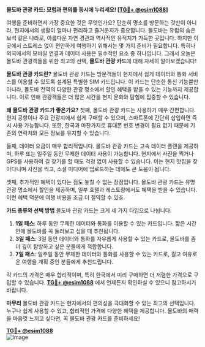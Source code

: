 **몰도바 관광 카드: 모험과 편의를 동시에 누리세요! [[TG💪+ @esim1088](https://t.me/s/esim1088)]**

여행을 준비하면서 가장 중요한 것은 무엇인가요? 단순히 명소를 방문하는 것만이 아니라, 현지에서의 생활이 얼마나 편리하고 즐거운지가 중요합니다. 몰도바는 유럽의 숨은 보석 같은 나라로, 아름다운 자연 경관과 역사적인 유적지가 가득한 곳입니다. 하지만 이곳에서 스트레스 없이 편안하게 여행하기 위해서는 몇 가지 준비가 필요합니다. 특히나 외국에서의 모바일 연결과 데이터 사용은 필수적인 요소 중 하나입니다. 그래서 오늘은 몰도바 관광객들을 위한 최고의 선택, **몰도바 관광 카드**에 대해 자세히 알아보겠습니다!

**몰도바 관광 카드란?**
몰도바 관광 카드는 방문객들이 현지에서 쉽게 데이터와 통화 서비스를 이용할 수 있도록 설계된 특별한 SIM 카드입니다. 이 카드는 단순한 통신 기능뿐만 아니라, 몰도바 전역의 다양한 관광 명소에서 할인 혜택을 받을 수 있는 기능까지 제공합니다. 이로 인해 관광객들은 더 많은 시간을 현지 문화와 탐험에 집중할 수 있습니다.

**왜 몰도바 관광 카드가 좋은가요?**
첫째, 몰도바 관광 카드는 사용하기 매우 간편합니다. 현지 공항이나 주요 관광지에서 쉽게 구매할 수 있으며, 스마트폰에 간단히 삽입하면 즉시 사용 가능합니다. 또한, 한국과 마찬가지로 휴대폰 번호 변경이 필요 없기 때문에 기존의 연락처와 모든 정보를 유지할 수 있습니다.

둘째, 데이터 요금이 매우 합리적입니다. 몰도바 관광 카드는 고속 데이터 플랜을 제공하며, 하루 또는 일주일 동안 무제한 데이터 사용이 가능합니다. 현지에서 사진을 찍거나 GPS를 사용하여 길 찾기를 할 때도 걱정 없이 사용할 수 있습니다. 이는 현지 맛집을 찾아다니며 사진을 찍고, 소셜 미디어에 업로드하는 데에도 큰 도움이 됩니다.

셋째, 추가적인 혜택이 있다는 점도 놓칠 수 없는 장점입니다. 몰도바 관광 카드는 유명 관광 명소에서 할인을 제공하며, 일부 호텔과 레스토랑에서도 혜택을 받을 수 있습니다. 이런 혜택 덕분에 여행 비용을 조금 더 절약할 수 있죠.

**카드 종류와 선택 방법**
몰도바 관광 카드는 크게 세 가지 타입으로 나뉩니다:
1. **1일 패스**: 하루 동안 무제한 데이터와 통화를 이용할 수 있는 카드입니다. 짧은 시간 안에 몰도바를 꼭 둘러보고 싶을 때 추천됩니다.
2. **3일 패스**: 3일 동안 데이터와 통화를 자유롭게 사용할 수 있는 카드로, 몰도바를 좀 더 깊이 탐방하고 싶은 분들에게 적합합니다.
3. **7일 패스**: 일주일 동안 무제한 데이터와 통화를 사용할 수 있는 카드로, 길고 여유로운 여행을 계획 중인 분들에게 추천드립니다.

각 카드의 가격은 매우 합리적이며, 특히 한국에서 미리 구매하면 더 저렴한 가격으로 구입할 수 있습니다. **[TG💪+ @esim1088](https://t.me/s/esim1088)** 에서 언제든지 확인하실 수 있으니 참고하시기 바랍니다.

**마무리**
몰도바 관광 카드는 현지에서의 편의성을 극대화할 수 있는 최고의 선택입니다. 누구나 쉽게 사용할 수 있고, 합리적인 가격에 다양한 혜택을 제공합니다. 몰도바의 매력을 마음껏 느끼고 싶다면, 꼭 몰도바 관광 카드를 준비하세요! 

**[TG💪+ @esim1088](https://t.me/s/esim1088)**  
![Image](https://i.postimg.cc/Y0z9fWf4/image.png)
